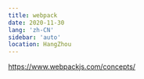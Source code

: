 ```yaml
---
title: webpack
date: 2020-11-30
lang: 'zh-CN'
sidebar: 'auto'
location: HangZhou
---
```



https://www.webpackjs.com/concepts/
